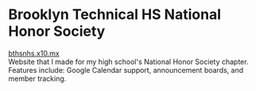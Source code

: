 # Brooklyn Technical HS National Honor Society

[bthsnhs.x10.mx](http://bthsnhs.x10.mx/)<br/>
Website that I made for my high school's National Honor Society chapter. <br/>
Features include: Google Calendar support, announcement boards, and member tracking.

